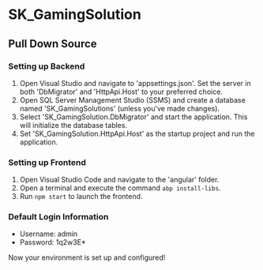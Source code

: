 # SK_GamingSolution

## Pull Down Source

### Setting up Backend

1. Open Visual Studio and navigate to 'appsettings.json'. Set the server in both 'DbMigrator' and 'HttpApi.Host' to your preferred choice.
2. Open SQL Server Management Studio (SSMS) and create a database named 'SK_GamingSolutions' (unless you've made changes).
3. Select 'SK_GamingSolution.DbMigrator' and start the application. This will initialize the database tables.
4. Set 'SK_GamingSolution.HttpApi.Host' as the startup project and run the application.

### Setting up Frontend

1. Open Visual Studio Code and navigate to the 'angular' folder.
2. Open a terminal and execute the command `abp install-libs`.
3. Run `npm start` to launch the frontend.

### Default Login Information

- Username: admin
- Password: 1q2w3E*

Now your environment is set up and configured!

